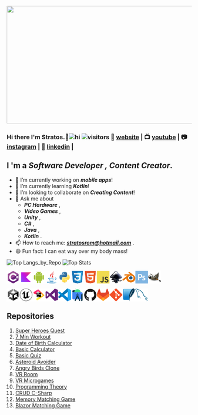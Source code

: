 [website]: https://super-heroes-quest.netlify.app
[youtube]: https://www.youtube.com/results?search_query=Stratos+Rompos
[instagram]: https://instagram.com/stratos_rompos
[linkedin]: https://www.linkedin.com/in/stratos-rompos-973700150/

<p align="center">
<img src="https://user-images.githubusercontent.com/64089173/103980891-66ae4b00-5189-11eb-8be3-1a865bd90a8d.png" width="1024" height="320">
</p>

### Hi there I'm Stratos.👋<img src="https://user-images.githubusercontent.com/1303154/88677602-1635ba80-d120-11ea-84d8-d263ba5fc3c0.gif" width="28px" alt="hi"> ![visitors](https://visitor-badge.glitch.me/badge?page_id=rompos.rompos) 🏡 [website][website] **|** 📺 [youtube][youtube] **|** 📷 [instagram][instagram] **|** 👔 [linkedin][linkedin] **|**

## I 'm a __*Software Developer , Content Creator*__.

- 🔭 I’m currently working on __*mobile apps*__!
- 🌱 I’m currently learning __*Kotlin*__!
- 👯 I’m looking to collaborate on __*Creating Content*__!
- 💬 Ask me about 
   - __*PC Hardware*__ , 
   - __*Video Games*__ , 
   - __*Unity*__ , 
   - __*C#*__ , 
   - __*Java*__ , 
   - __*Kotlin*__ .
- 📫 How to reach me: __*stratosrom@hotmail.com*__ .
- 😄 Fun fact: I can eat way over my body mass!

![Top Langs_by_Repo](http://github-profile-summary-cards.vercel.app/api/cards/repos-per-language?username=Rompos&theme=gruvbox)
![Top Stats](http://github-profile-summary-cards.vercel.app/api/cards/stats?username=Rompos&theme=gruvbox)

<!-- C# Image -->
<img src="https://github.com/devicons/devicon/blob/master/icons/csharp/csharp-original.svg" align="left" alt="C#" width="35px" />
<!-- Kotlin Image -->
<img src="https://github.com/devicons/devicon/blob/master/icons/kotlin/kotlin-original.svg" align="left" alt="Kotlin" width="35px" />
<!-- Android Image -->
<img src="https://github.com/devicons/devicon/blob/master/icons/android/android-original.svg" align="left" alt="android" width="35" />
<!-- Java Image -->
<img src="https://github.com/devicons/devicon/blob/master/icons/java/java-original.svg" align="left" alt="Java" width="35px" />
<!-- Python Image -->
<img src="https://github.com/devicons/devicon/blob/master/icons/python/python-original.svg" align="left" alt="Python" width="35px" />
<!-- CSS Image -->
<img src="https://github.com/devicons/devicon/blob/master/icons/css3/css3-original.svg" align="left" alt="CSS" width="35" />
<!-- HTML5 Image -->
<img src="https://github.com/devicons/devicon/blob/master/icons/html5/html5-original.svg" align="left" alt="HTML5" width="35" />
<!-- Javascript Image -->
<img src="https://github.com/devicons/devicon/blob/master/icons/javascript/javascript-original.svg" align="left" alt="Javascript" width="35" />
<!-- Inkspace Image -->
<img src="https://github.com/devicons/devicon/blob/master/icons/inkscape/inkscape-original.svg" align="left" alt="Inkspace" width="35" />
<!-- Blender Image -->
<img src="https://github.com/devicons/devicon/blob/master/icons/blender/blender-original.svg" align="left" alt="Blender" width="35" />
<!-- Photoshop Image -->
<img src="https://github.com/devicons/devicon/blob/master/icons/photoshop/photoshop-plain.svg" align="left" alt="Photoshop" width="35" />
<!-- Gimp Image -->
<img src="https://github.com/devicons/devicon/blob/master/icons/gimp/gimp-original.svg" align="left" alt="Gimp" width="35" />

<br><br>

<!-- Unity Image -->
<img src="https://github.com/devicons/devicon/blob/master/icons/unity/unity-original.svg" align="left" alt="Unity" width="35" />
<!-- Unreal Image -->
<img src="https://github.com/devicons/devicon/blob/master/icons/unrealengine/unrealengine-original.svg" align="left" alt="Unreal" width="35" />
<!-- Jetbrains Image -->
<img src="https://github.com/devicons/devicon/blob/master/icons/jetbrains/jetbrains-original.svg" align="left" alt="Jetbrains" width="35" />
<!-- Visual Studio Image -->
<img src="https://github.com/devicons/devicon/blob/master/icons/visualstudio/visualstudio-plain.svg" align="left" alt="Visual Studio" width="35" />
<!-- Visual Studio Code Image -->
<img src="https://github.com/devicons/devicon/blob/master/icons/vscode/vscode-original.svg" align="left" alt="Visual Studio Code" width="35" />
<!-- Android Studio Image -->
<img src="https://github.com/devicons/devicon/blob/master/icons/androidstudio/androidstudio-original.svg" align="left" alt="android_studio" width="35" />
<!-- Github Image -->
<img src="https://github.com/devicons/devicon/blob/master/icons/github/github-original.svg" align="left" alt="Github" width="35" />
<!-- Gitlab Image -->
<img src="https://github.com/devicons/devicon/blob/master/icons/gitlab/gitlab-original.svg" align="left" alt="Gitlab" width="35" />
<!-- Git Image -->
<img src="https://github.com/devicons/devicon/blob/master/icons/git/git-original.svg" align="left" alt="Git" width="35" />
<!-- SQL Lite Image -->
<img src="https://github.com/devicons/devicon/blob/master/icons/sqlite/sqlite-original.svg" align="left" alt="SQL Lite" width="35" />
<!-- MySQL Image -->
<img src="https://github.com/devicons/devicon/blob/master/icons/mysql/mysql-original.svg" align="left" alt="MySQL" width="35" />

<br><br>

<!--
## Coding
<p align="left">
   <img src="https://img.shields.io/badge/Python-FFD43B?style=for-the-badge&logo=python&logoColor=blue" width="90" height="30">
   <img src="https://img.shields.io/badge/CSS3-1572B6?style=for-the-badge&logo=css3&logoColor=white" width="90" height="30">
   <img src="https://img.shields.io/badge/HTML5-E34F26?style=for-the-badge&logo=html5&logoColor=white" width="90" height="30">
   <img src="https://img.shields.io/badge/C%23-239120?style=for-the-badge&logo=c-sharp&logoColor=white" width="90" height="30">
   <img src="https://img.shields.io/badge/C%2B%2B-00599C?style=for-the-badge&logo=c%2B%2B&logoColor=white" width="90" height="30">
   <img src="https://img.shields.io/badge/JavaScript-323330?style=for-the-badge&logo=javascript&logoColor=F7DF1E" width="120" height="30">
   <img src="https://img.shields.io/badge/Java-ED8B00?style=for-the-badge&logo=java&logoColor=white" width="90" height="30">
   <img src="https://img.shields.io/badge/Kotlin-0095D5?&style=for-the-badge&logo=kotlin&logoColor=white" width="90" height="30">     
</p>
   
## Design
<p align="left">
   <img src="https://img.shields.io/badge/Adobe%20Photoshop-31A8FF?style=for-the-badge&logo=Adobe%20Photoshop&logoColor=black" width="120" height="30">
   <img src="https://img.shields.io/badge/blender-%23F5792A.svg?style=for-the-badge&logo=blender&logoColor=white" width="90" height="30">
   <img src="https://img.shields.io/badge/gimp-5C5543?style=for-the-badge&logo=gimp&logoColor=white" width="90" height="30">
   <img src="https://img.shields.io/badge/Inkscape-000000?style=for-the-badge&logo=Inkscape&logoColor=white" width="90" height="30">
   <img src="https://img.shields.io/badge/Krita-203759?style=for-the-badge&logo=krita&logoColor=EEF37B" width="90" height="30"> 
</p>
   
## Platform
<p align="left">
   <img src="https://img.shields.io/badge/-Unreal%20Engine-313131?style=for-the-badge&logo=unreal-engine&logoColor=white" width="120" height="30">
   <img src="https://img.shields.io/badge/Unity-100000?style=for-the-badge&logo=unity&logoColor=white" width="90" height="30"> 
</p>
   
## Database
<p align="left">
   <img src="https://img.shields.io/badge/MySQL-005C84?style=for-the-badge&logo=mysql&logoColor=white" width="90" height="30">
   <img src="https://img.shields.io/badge/SQLite-07405E?style=for-the-badge&logo=sqlite&logoColor=white" width="90" height="30"> 
</p>
-->

## Repositories
   1. [Super Heroes Quest](https://github.com/Rompos/SuperHeroesQuest)
   2. [7 Min Workout](https://github.com/Rompos/7MinWorkout)
   3. [Date of Birth Calculator](https://github.com/Rompos/DateOfBirthCalculator)
   4. [Basic Calculator](https://github.com/Rompos/BasicCalculator)
   5. [Basic Quiz](https://github.com/Rompos/BasicQuizApp)
   6. [Asteroid Avoider](https://github.com/Rompos/AsteroidAvoider)
   7. [Angry Birds Clone](https://github.com/Rompos/AngryBirds_Clone)
   8. [VR Room](https://github.com/Rompos/Unity_VR_Room)
   9. [VR Microgames](https://github.com/Rompos/VR_Microgame_Unity)
   10. [Programming Theory](https://github.com/Rompos/Programming_Theory_Unity)
   11. [CRUD C-Sharp](https://github.com/Rompos/CRUD-C-Sharp-Application)
   12. [Memory Matching Game](https://github.com/Rompos/Memory-Matching-Game)
   13. [Blazor Matching Game](https://github.com/Rompos/Blazor-C-Sharp-Fruit-Matching-Game)
